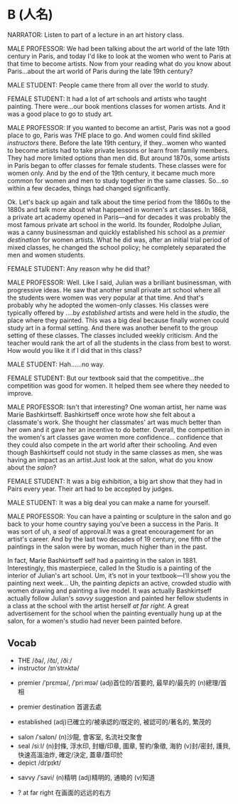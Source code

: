 # B (人名)

NARRATOR: Listen to part of a lecture in an art history class.

MALE PROFESSOR: We had been talking about the art world of the late 19th century in Paris, and today I'd like to look at the women who went to Paris at that time to become artists. Now from your reading what do you know about Paris…about the art world of Paris during the late 19th century?

MALE STUDENT: People came there from all over the world to study.

FEMALE STUDENT: It had a lot of art schools and artists who taught painting. There were…our book mentions classes for women artists. And it was a good place to go to study art.

MALE PROFESSOR: If you wanted to become an artist, Paris was not a good place to go, Paris was *THE* place to go. And women could find skilled *instructors* there. Before the late 19th century, if they…women who wanted to become artists had to take private lessons or learn from family members. They had more limited options than men did. But around 1870s, some artists in Paris began to offer classes for female students. These classes were for women only. And by the end of the 19th century, it became much more common for women and men to study together in the same classes. So…so within a few decades, things had changed significantly.

Ok. Let's back up again and talk about the time period from the 1860s to the 1880s and talk more about what happened in women's art classes. In 1868, a private art academy opened in Paris—and for decades it was probably the most famous private art school in the world. Its founder, Rodolphe Julian, was a canny businessman and quickly established his school as a *premier destination* for women artists. What he did was, after an initial trial period of mixed classes, he changed the school policy; he completely separated the men and women students.

FEMALE STUDENT: Any reason why he did that?

MALE PROFESSOR: Well. Like I said, Julian was a brilliant businessman, with progressive ideas. He saw that another small private art school where all the students were women was very popular at that time. And that's probably why he adopted the women-only classes. His classes were typically offered by ....by *established* artists and were held in the *studio*, the place where they painted. This was a big deal because finally women could study art in a formal setting. And there was another benefit to the group setting of these classes. The classes included weekly criticism. And the teacher would rank the art of all the students in the class from best to worst. How would you like it if I did that in this class? 

MALE STUDENT: Hah......no way.

FEMALE STUDENT: But our textbook said that the competitive…the competition was good for women. It helped them see where they needed to improve.

MALE PROFESSOR: Isn't that interesting? One woman artist, her name was Marie Bashkirtseff. Bashkirtseff once wrote how she felt about a classmate's work. She thought her classmates' art was much better than her own and it gave her an incentive to do better. Overall, the competition in the women's art classes gave women more confidence… confidence that they could also compete in the art world after their schooling. And even though Bashkirtseff could not study in the same classes as men, she was having an impact as an artist.Just look at the salon, what do you know about the *salon*?

FEMALE STUDENT: It was a big exhibition, a big art show that they had in Pairs every year. Their art had to be accepted by judges.

MALE STUDENT: It was a big deal you can make a name for yourself.

MALE PROFESSOR: You can have a painting or sculpture in the salon and go back to your home country saying you've been a success in the Paris. It was sort of uh, a *seal* of approval.It was a great encouragement for an artist's career. And by the last two decades of 19 century, one fifth of the paintings in the salon were by woman, much higher than in the past.

In fact, Marie Bashkirtseff self had a painting in the salon in 1881. Interestingly, this masterpiece, called In the Studio is a painting of the interior of Julian's art school. Um, it’s not in your textbook—I’ll show you the painting next week… Uh, the painting *depicts* an active, crowded studio with women drawing and painting a live model. It was actually Bashkirtseff actually follow Julian's *savvy* suggestion and painted her fellow students in a class at the  school with the artist herself *at far right*. A great advertisement for the school when the painting eventually hung up at the salon, for a women's studio had never been painted before.

## Vocab
- THE /ðə/, /ðɪ/, /ðiː/ 
- instructor /ɪnˈstrʌktə/ 
* premier /ˈprɛmɪə/, /ˈpriːmɪə/ (adj)首位的/首要的, 最早的/最先的 (n)總理/首相
- premier destination 首選去處
+ established (adj)已確立的/被承認的/既定的, 被認可的/著名的, 繁茂的
- salon /ˈsalɒn/ (n)沙龍, 會客室, 名流社交聚會
- seal /siːl/ (n)封條, 浮水印, 封蠟/印章, 圖章, 誓約/象徵, 海豹 (v)封/密封, 護貝, 快速高溫油炸, 確定/決定, 蓋章/蓋印於
- depict /dɪˈpɪkt/ 
+ savvy /ˈsavi/  (n)精明 (adj)精明的, 通曉的 (v)知道
- ? at far right 在画面的远远的右方